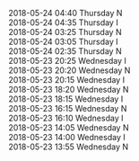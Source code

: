 2018-05-24 04:40 Thursday  N  
2018-05-24 04:35 Thursday  I  
2018-05-24 03:25 Thursday  N  
2018-05-24 03:05 Thursday  I  
2018-05-24 02:35 Thursday  N  
2018-05-23 20:25 Wednesday  I  
2018-05-23 20:20 Wednesday  N  
2018-05-23 20:15 Wednesday  I  
2018-05-23 18:20 Wednesday  N  
2018-05-23 18:15 Wednesday  I  
2018-05-23 16:15 Wednesday  N  
2018-05-23 16:10 Wednesday  I  
2018-05-23 14:05 Wednesday  N  
2018-05-23 14:00 Wednesday  I  
2018-05-23 13:55 Wednesday  N  
